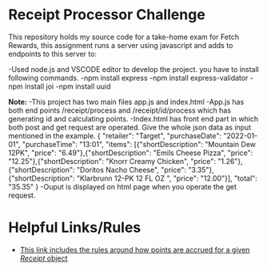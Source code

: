 # Receipt Processor Challenge

This repository holds my source code for a take-home exam for Fetch Rewards, this assignment runs a server using javascript and adds to endpoints to this server to:

-Used node.js and VSCODE editor to develop the project. you have to install following commands.
-npm install express 
-npm install express-validator
-npm install joi
-npm install uuid


**Note:**
-This project has two main files app.js and index.html
-App.js has both end points /receipt/process and /receipt/id/process which has generating id and calculating points.
-Index.html has front end part in which both post and get request are operated. Give the whole json data as input mentioned in the example.
{
  "retailer": "Target",
  "purchaseDate": "2022-01-01",
  "purchaseTime": "13:01",
  "items": [{"shortDescription": "Mountain Dew 12PK",
      "price": "6.49"},{"shortDescription": "Emils Cheese Pizza",
      "price": "12.25"},{"shortDescription": "Knorr Creamy Chicken",
      "price": "1.26"},{"shortDescription": "Doritos Nacho Cheese",
      "price": "3.35"},{"shortDescription": "Klarbrunn 12-PK 12 FL OZ  ",
      "price": "12.00"}],
  "total": "35.35"
}
-Ouput is displayed on html page when you operate the get request.


# Helpful Links/Rules

- [This link includes the rules around how points are accrued for a given _Receipt_ object](https://github.com/fetch-rewards/receipt-processor-challenge#rules)
